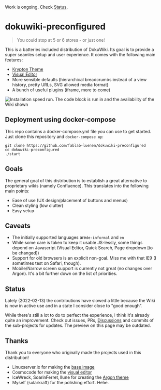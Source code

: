 Work is ongoing. Check [Status](#status). 

# dokuwiki-preconfigured

> You could stop at 5 or 6 stores - or just  one!

This is a batteries included distribution of DokuWiki. Its goal is to provide a super seamles setup and user experience. It comes with the following main features:

- [Krypton Theme](https://github.com/FabLab-Luenen/dokuwiki-krypton)
- [Visual Editor](https://github.com/FabLab-Luenen/dokuwiki-visual-editor)
- More sensible defaults (hierarchical breadcrumbs instead of a view history, pretty URLs, SVG allowed media format)
- A bunch of useful plugins (iframe, more to come)

![Installation speed run. The code block is run in and the availability of the Wiki shown](https://i.imgur.com/DxJvmRL.gif)

## Deployment using docker-compose

This repo contains a docker-compose.yml file you can use to get started. Just clone this repository and `docker-compose up`:

```
git clone https://github.com/fablab-luenen/dokuwiki-preconfigured
cd dokuwiki-preconfigured
./start
```

## Goals

The general goal of this distribution is to establish a great alternative to proprietary wikis (namely Confluence). This translates into the following main points:

- Ease of use (UX design/placement of buttons and menus)
- Clean styling (low clutter)
- Easy setup

## Caveats

- The initially supported languages are`de-informal` and `en`
- While some care is taken to keep it usable JS-lessly, some things depend on Javascript (Visual Editor, Quick Search, Page dropdown [to be changed])
- Support for old browsers is an explicit non-goal. Miss me with that IE9 (I sometimes test on Safari, though). 
- Mobile/Narrow screen support is currently not great (no changes over Argon). It's a bit further down on the list of priorities. 

## Status

Lately (2022-02-13) the contributions have slowed a little because the Wiki is now in active use and in a state I consider close to "good enough". 

While there's still a lot to do to perfect the experience, I think it's already quite an improvement. Check out issues, PRs, [Discussions](https://github.com/fablab-luenen/dokuwiki-preconfigured/discussions/18) and commits of the sub-projects for updates. The preview on this page may be outdated. 

## Thanks

Thank you to everyone who originally made the projects used in this distribution!

- Linuxserver.io for making the [base image](https://github.com/linuxserver/docker-dokuwiki)
- Cosmocode for making the [visual editor](https://github.com/cosmocode/dokuwiki-plugin-prosemirror)
- IceWreck, SoarinFerret, llune for creating the [Argon theme](https://github.com/IceWreck/Argon-Dokuwiki-Template)
- Myself (solarkraft) for the polishing effort. Hehe. 
